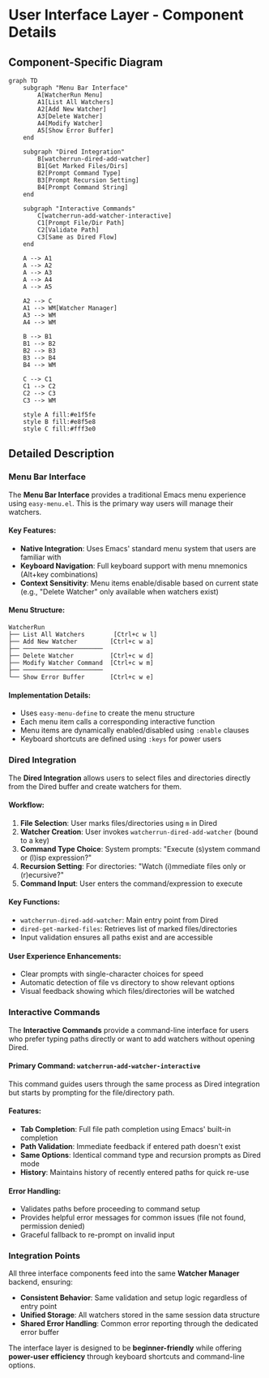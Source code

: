# User Interface Layer - Component Details

## Component-Specific Diagram

```mermaid
graph TD
    subgraph "Menu Bar Interface"
        A[WatcherRun Menu]
        A1[List All Watchers]
        A2[Add New Watcher]
        A3[Delete Watcher]
        A4[Modify Watcher]
        A5[Show Error Buffer]
    end
    
    subgraph "Dired Integration"
        B[watcherrun-dired-add-watcher]
        B1[Get Marked Files/Dirs]
        B2[Prompt Command Type]
        B3[Prompt Recursion Setting]
        B4[Prompt Command String]
    end
    
    subgraph "Interactive Commands"
        C[watcherrun-add-watcher-interactive]
        C1[Prompt File/Dir Path]
        C2[Validate Path]
        C3[Same as Dired Flow]
    end
    
    A --> A1
    A --> A2
    A --> A3
    A --> A4
    A --> A5
    
    A2 --> C
    A1 --> WM[Watcher Manager]
    A3 --> WM
    A4 --> WM
    
    B --> B1
    B1 --> B2
    B2 --> B3
    B3 --> B4
    B4 --> WM
    
    C --> C1
    C1 --> C2
    C2 --> C3
    C3 --> WM
    
    style A fill:#e1f5fe
    style B fill:#e8f5e8
    style C fill:#fff3e0
```

## Detailed Description

### Menu Bar Interface

The **Menu Bar Interface** provides a traditional Emacs menu experience using `easy-menu.el`. This is the primary way users will manage their watchers.

#### Key Features:
- **Native Integration**: Uses Emacs' standard menu system that users are familiar with
- **Keyboard Navigation**: Full keyboard support with menu mnemonics (Alt+key combinations)
- **Context Sensitivity**: Menu items enable/disable based on current state (e.g., "Delete Watcher" only available when watchers exist)

#### Menu Structure:
```
WatcherRun
├── List All Watchers        [Ctrl+c w l]
├── Add New Watcher         [Ctrl+c w a]
├── ──────────────────────
├── Delete Watcher          [Ctrl+c w d]
├── Modify Watcher Command  [Ctrl+c w m]
├── ──────────────────────
└── Show Error Buffer       [Ctrl+c w e]
```

#### Implementation Details:
- Uses `easy-menu-define` to create the menu structure
- Each menu item calls a corresponding interactive function
- Menu items are dynamically enabled/disabled using `:enable` clauses
- Keyboard shortcuts are defined using `:keys` for power users

### Dired Integration

The **Dired Integration** allows users to select files and directories directly from the Dired buffer and create watchers for them.

#### Workflow:
1. **File Selection**: User marks files/directories using `m` in Dired
2. **Watcher Creation**: User invokes `watcherrun-dired-add-watcher` (bound to a key)
3. **Command Type Choice**: System prompts: "Execute (s)ystem command or (l)isp expression?"
4. **Recursion Setting**: For directories: "Watch (i)mmediate files only or (r)ecursive?"
5. **Command Input**: User enters the command/expression to execute

#### Key Functions:
- `watcherrun-dired-add-watcher`: Main entry point from Dired
- `dired-get-marked-files`: Retrieves list of marked files/directories
- Input validation ensures all paths exist and are accessible

#### User Experience Enhancements:
- Clear prompts with single-character choices for speed
- Automatic detection of file vs directory to show relevant options
- Visual feedback showing which files/directories will be watched

### Interactive Commands

The **Interactive Commands** provide a command-line interface for users who prefer typing paths directly or want to add watchers without opening Dired.

#### Primary Command: `watcherrun-add-watcher-interactive`
This command guides users through the same process as Dired integration but starts by prompting for the file/directory path.

#### Features:
- **Tab Completion**: Full file path completion using Emacs' built-in completion
- **Path Validation**: Immediate feedback if entered path doesn't exist
- **Same Options**: Identical command type and recursion prompts as Dired mode
- **History**: Maintains history of recently entered paths for quick re-use

#### Error Handling:
- Validates paths before proceeding to command setup
- Provides helpful error messages for common issues (file not found, permission denied)
- Graceful fallback to re-prompt on invalid input

### Integration Points

All three interface components feed into the same **Watcher Manager** backend, ensuring:
- **Consistent Behavior**: Same validation and setup logic regardless of entry point
- **Unified Storage**: All watchers stored in the same session data structure
- **Shared Error Handling**: Common error reporting through the dedicated error buffer

The interface layer is designed to be **beginner-friendly** while offering **power-user efficiency** through keyboard shortcuts and command-line options.
